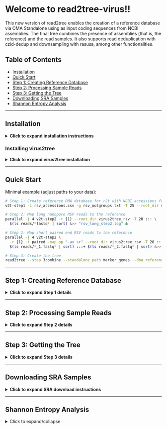 # Welcome to read2tree-virus!!

This new version of read2tree enables the creation of a reference database via OMA Standalone using as input coding sequences from NCBI assemblies. The final tree combines the presence of assemblies (that is, the reference) and the read samples. It also supports read deduplication with czid-dedup and downsampling with rasusa, among other functionalities.

## Table of Contents
- [Installation](#installation)
- [Quick Start](#quick-start)
- [Step 1: Creating Reference Database](#step-1-creating-reference-database)
- [Step 2: Processing Sample Reads](#step-2-processing-sample-reads)
- [Step 3: Getting the Tree](#step-3-getting-the-tree)
- [Downloading SRA Samples](#downloading-sra-samples)
- [Shannon Entropy Analysis](#shannon-entropy-analysis)

---

## Installation

<details>
<summary><b>Click to expand installation instructions</b></summary>

### Installation of Dependencies

This software relies on four external tools: [OMA Standalone](https://omabrowser.org/standalone/), [Rasusa](https://github.com/mbhall88/rasusa?tab=readme-ov-file#install), [czid-dedup](https://github.com/chanzuckerberg/czid-dedup?tab=readme-ov-file#installation), and [Read2Tree](https://github.com/DessimozLab/read2tree/tree/minimap2?tab=readme-ov-file#installation). It assumes all programs are in your Conda environment or `PATH`. 

Below are two general ways to install all the required dependencies. For more details, please visit the respective web pages.

### Option 1: Installation with Conda (Partial)

[Conda](https://docs.anaconda.com/miniconda/) is a package manager that allows you to install all dependencies quickly and easily.

```bash
conda create -n my_env python=3.10.8 -y 
conda activate my_env 
conda install -c bioconda rasusa read2tree sra-tools entrez-direct -y
```

**Notes:** 
* OMA standalone and czid-dedup are not available via Conda. Please follow the "Installation from source" instructions below.
* The Conda version of read2tree does not include the minimap2 branch. If you need this branch, follow the "Installation from source" instructions.

### Option 2: Installation from Source

<details>
<summary><b>OMA Standalone</b></summary>

```bash
## Download the last version, in this example is 2.6.0
wget -O oma.tgz https://omabrowser.org/standalone/OMA.2.6.0.tgz 
tar xvzf oma.tgz 
cd OMA.2.6.0

## Below choose your install path, if not OMA will be installed in /usr/local/OMA (you might need to use sudo in this case)
./install.sh /your/install/path

## After installation, make sure the bin folder of OMA is in your PATH variable. For that, edit your shell configuration file (`~/.bashrc`, `~/.zshrc`, etc.)
echo 'export PATH=$PATH:/your/install/path/OMA/bin' >> ~/.bashrc 
source ~/.bashrc
```
</details>

<details>
<summary><b>Rasusa</b></summary>

```bash
## When rasusa is downloaded it is automatically added to your PATH
curl -sSL rasusa.mbh.sh | sh
```
</details>

<details>
<summary><b>czid-dedup</b></summary>

Take into account that `czid-dedup` requires [rust/cargo](https://www.rust-lang.org/tools/install) for compilation

```bash
git clone https://github.com/chanzuckerberg/czid-dedup.git 
cd czid-dedup 
cargo build --release 

#Make sure that the release directory is in your PATH variable
echo 'export PATH=$PATH:your/install/path/czid-dedup/target/release' >> ~/.bashrc 
source ~/.bashrc
```
</details>

<details>
<summary><b>Read2Tree</b></summary>

```bash
## Create conda env
conda create -n r2t python=3.10.8 -y 
conda activate r2t

## Get required python packages
conda install -c conda-forge biopython numpy Cython ete3 lxml tqdm scipy pyparsing requests natsort pyyaml filelock -y
conda install -c bioconda dendropy pysam -y

## Install required softwares
conda install -c bioconda mafft iqtree minimap2 samtools -y

## Clone minimap2 branch of read2tree
git clone --branch minimap2 https://github.com/DessimozLab/read2tree.git 
cd read2tree 
python setup.py install
## read2tree will be placed in the default bin folder of your Conda installation
```
</details>

<details>
<summary><b>SRA Toolkit</b></summary>

```bash
wget https://ftp-trace.ncbi.nlm.nih.gov/sra/sdk/current/sratoolkit.current-ubuntu64.tar.gz 
tar -xvzf sratoolkit.current-ubuntu64.tar.gz

## Add executable to your path (using your own version, in this case is 3.2.0)
echo 'export PATH="$PATH:/your/install/path/sratoolkit.3.2.0-ubuntu64/bin"' >> ~/.bashrc 
source ~/.bashrc
```
</details>

<details>
<summary><b>Entrez Direct</b></summary>

```bash
## Get the scripts and download them in an "edirect folder" in the user's home directory
sh -c "$(wget -q https://ftp.ncbi.nlm.nih.gov/entrez/entrezdirect/install-edirect.sh -O -)"
source ~/.bashrc
```
</details>

### Verify Installation

To verify that all tools are correctly installed and available in your Conda environment or `PATH`, run the following command:

```bash
oma -h
rasusa --help
czid-dedup --help
read2tree --help
fasterq-dump --help
esearch -h
```

</details>

### Installing virus2tree

<details>
<summary><b>Click to expand virus2tree installation</b></summary>

You can set up virus2tree by cloning the repo and running the installer:

```bash
git clone https://github.com/DanielPAagustinho/virus2tree.git
cd virus2tree
./install.sh /your/install/path
```

The installation script creates symlinks to the shell entry points.
* If you omit the install path, symlinks go to /usr/local/bin (may require sudo).
* If you use a custom path, make sure it's in your PATH.

Finally, check your installation with:

```bash
which v2t-step1 && v2t-step1 --help
which v2t-step2 && v2t-step2 --help
which v2t-sra   && v2t-sra   --help
```

</details>

---

## Quick Start

Minimal example (adjust paths to your data):

```bash
# Step 1: Create reference OMA database for r2t with NCBI accessions from RSV
v2t-step1 -i rsv_accessions.csv -g rsv_outgroups.txt -T 25 --root_dir virus2tree_rsv &> rsv_long_step1.log

# Step 2: Map long nanopore RSV reads to the reference
parallel -j 4 v2t-step2 -r {1} --root_dir virus2tree_rsv -T 20 ::: \
  $(ls reads/*fastq* | sort) &>> "rsv_long_step2.log" &

# Step 2: Map short paired end RSV reads to the reference
parallel -j 4 v2t-step2 \
  -r {1} -t paired -map_op "-ax sr" --root_dir virus2tree_rsv -T 20 ::: \
  $(ls reads/*_1.fastq* | sort) :::+ $(ls reads/*_2.fastq* | sort) &>> "rsv_short_step2.log" &

# Step 3: Create the tree
read2tree --step 3combine --standalone_path marker_genes --dna_reference dna_ref.fa --output_path virus2tree_rsv/read2tree_output --tree --debug
```

---

## Step 1: Creating Reference Database

<details>
<summary><b>Click to expand Step 1 details</b></summary>

```bash
v2t-step1 -i rsv_accessions.csv -g rsv_outgroups.txt -T 25 --out_dir read2tree --temp_dir temp --debug &> def_rsv_long.log
```

To create the reference database, two key input files are required:

`-i`, `--input` (Required): A file containing the NCBI accessions to be used for reference (`rsv_accessions.csv`).

`-g`, `--outgroup` (optional but recommended): A file containing taxon(s) to be used as outgroups by OMA Standalone during orthologous group prediction (`rsv_outgroups`).  

If this file is not specified, OMA Standalone will use midpoint rooting, which is likely incorrect and will significantly affect hierarchical orthologous groups (HOGs) inferred by OMA.

### Command Parameters

| **Parameter**       | **Description** |
|--------------------|-----------------------------|
| `-i`, `--input`    | **Required.** CSV file with NCBI accessions. |
| `-g`, `--outgroup` | **Optional (recommended)** File with outgroup taxa used by OMA. |
| `--root_dir`       |Root directory where all outputs are written. **Default:** current directory|
| `--out_dir`        | read2tree step 1 output directory (relative to `--root_dir` or absolute). **Default:** `read2tree_output`. |
| `--temp_dir`       | Temporary directory. If relative, it's resolved under `--root_dir`. **Default:** `/tmp`|
| `--resume_download`       |Skip taxa already downloaded from NCBI into the `db` folder. If all taxa were already downloaded, it resumes from Step 1.4. Additionally, if the required files are already present, Step 1.4 is bypassed and the script practically resumes from the OMA Standalone run (Step 1.6). |
|`--og_min_fraction`| Keep only OGs present in at least this fraction of species (0–1). If omitted, all OGs are kept. |
| `-p, --use_mat_peptides`       | Download GBK files for each taxon's accession(s) and uses the mat_peptide features instead of CDS features if at least one mat_peptide is found. |
| `-q, --use_mat_peptides_only`       | Same as --use_mat_peptides, except that if no mat_peptide feature is found, it does not download CDS features and simply skips that taxon. |
| `-T, --threads`   | Number of threads to use for Oma Standalone and the first step of read2tree. |
| `--debug`         | Keeps temp directory with intermediate files. |
| `-h, --help`         | Show help. |

### Accession File Format

<details>
<summary><b>Click to expand file format details</b></summary>

The accession file must be a comma-separated values (CSV) text file, with the first line as the header. Each line represents a taxon/species/strain with associated accessions. The format varies depending on whether a five-letter code is included.

#### Columns:
1. **First column (required):** Taxon/species/strain name. Header: taxon (or taxa),species or strain(s).
2. **Second column (optional):** Five-letter code. Must be exactly 5 alphanumeric characters. Header: code(s). If not provided, a random five-letter code for each taxon will be generated and saved in the file five_letter_taxon.tsv
3. **Third and onward (required):** One or more accession numbers (comma-separated) to obtain coding sequences. Accepts NCBI Nucleotide database accessions and assembly identifiers (GCF_/GCA_). Header: accession(s).

Commented lines starting with # are ignored.

#### Example Input Files

##### With a five-letter code:
```plaintext
STRAINS,CODE,accessions
influenza A virus California,INCFA,GCF_001343785.1
Influenza A Hong Kong, INHKA,GCF_000851145.1
ebola virus,EBOLA,GCA_034098425.1
Measles morbillivirus,MEAMO,GCF_000854845.1
Lyssavirus rabies,RABIE,GCF_000859625.1
Mammarenavirus lassaense,MAMMA,GCF_000851705.1
```

##### Without a five-letter code:
```plaintext
taxon,accession
chikungunya virus S-27,GCA_000854045.1
SARS-COV 2,NC_045512.2
Norovirus GI,NC_044853.1
Norovirus GIV,NC_044855.1
Norovirus GII,NC_044932.1
Norovirus GIII,NC_029645.1
Norovirus GV, NC_008311.1
```

> ⚠️ **Important**: Only the alphanumeric characters in the taxon column are considered for downstream processing. Taxon names and codes must be unique; duplicates are not allowed.

</details>

### Outgroup File Format

<details>
<summary><b>Click to expand outgroup format</b></summary>

The outgroup file should contain the taxa from the accession file to be used as outgroups. It can include one or more taxa.

#### Example Outgroup File

```plaintext
influenza A virus California
Influenza A Hong Kong
```

</details>

### Output Files

<details>
<summary><b>Click to expand output files</b></summary>

| **File**                      | **Description** |
|--------------------------------|------------------------------------------------------------------|
| `db/{taxon}_cds_from_genomic.fna` | Nucleotide FASTA files for each taxon with CDS (or mature peptides if selected) retrieved from NCBI. |
| `DB/{taxon}.fa`               | Amino acid FASTA files for each taxon, prepared for running with OMA Standalone and read2tree. |
| `dna_ref.fa`                  | Reference FASTA file with all nucleotide CDS from all taxa, prepared to be used as input for read2tree. |
| `five_letter_taxon.tsv`        | Table linking taxa with five-letter codes. |
| `parameters.drw`              | Parameter file for the OMA run, modified according to the outgroup file and with the last 4 steps of OMA Standalone deactivated. |
| `Output/`                     | Folder containing the output from OMA Standalone. |
| `marker_genes/`               | Folder required by read2tree with the orthologous groups (OGs) generated by OMA Standalone (contents of `Output/OrthologousGroupsFasta`). |
| `stats/cds_count_per_accession*`                | Per-assembly CDS counts and their distribution across all downloaded assemblies: `cds_count_per_accession.tsv`, `cds_count_per_accession_frequency.tsv` and `cds_count_per_accession.png` |
| `stats/OG_genes.tsv`                | Table with all features for each CDS from the OGs identified by OMA. |
| `stats/OG_genes-unique.tsv`         | Summary table listing the OGs alongside its associated gene, protein, and the taxa in which it is found. |
|`stats/taxon_OG.tsv`| Table containing per-taxon summary: total CDS, missing protein_id, no-OG matches, and matched counts. |
|`stats/OG_taxa.tsv	`|Summary of species coverage per OG and whether it is kept (only when --og_min_fraction is used)|
| `read2tree_output`     | Named according to the `--out_dir` parameter, this folder contains the output of step 1 of read2tree. |

</details>

</details>

---

## Step 2: Processing Sample Reads

<details>
<summary><b>Click to expand Step 2 details</b></summary>

After generating the reference database of orthologous groups, we proceed to add the sample reads.

```bash
#For long nanopore reads (Default for -t, --read_type is single and for --minimap2_options is "-ax map-ont")
parallel -j 4 v2t-step2 \
  -r {1} --dedup --downsample --coverage 250 --genome_size 15kb --out_dir read2tree -T 20 ::: \
  $(ls reads/*fastq* | sort) &>> "rsv_long_step2.log" &

#For paired end illumina reads
parallel -j 4 v2t-step2 \
  -r {1} {2} -t paired --minimap2_options "-ax sr" --dedup --downsample --coverage 250 --genome_size 15kb --out_dir read2tree -T 20 ::: \
  $(ls reads/*_1.fastq* | sort) :::+ $(ls reads/*_2.fastq* | sort) &>> "rsv_short_step2.log" &
```

### Command Parameters

| **Parameter**      | **Description** |
|--------------------|--------------------------------------------------------------------------------------------------------------------------------|
| `-r, --reads`     | **Required.** Input reads file(s) in `fastq` or `fastq.gz` format. If multiple files are provided and `--read_type` is not `paired`, they will be concatenated, assuming they belong to the same sample. |
| `-t, --read_type` | Generic read type: `single` or `paired`. If `paired`, two input files are required in `--reads`. **Default:** `single`.|
|`-map_op, --minimap2_options`| Options for minimap2 when mapping read set to the reference. Click [here](docs/recommended_presets.md) for suggested values. **Default:** `-ax map-ont`|
|`--root_dir`       | Root directory that contains step 1 results; all outputs are written under it. **Default:** current directory.|
| `--out_dir`      | Path to step-1 read2tree output (relative to --root_dir or absolute). **Default:** `read2tree_output`. |
| `--temp_dir`      | Temporary directory. If relative, it's resolved under `--root_dir`. **Default:** `/tmp`. |
| `--stats_file`   | Name of the summary read statistics file. **Default:** `reads_statistics.tsv` | 
| `--dedup`        | Enables `czid-dedup` to remove duplicate reads. |
| `--dedup_l`      | Prefix length used for deduplication (requires `--dedup`). |
| `--downsample`   | Enables `rasusa` for read subsampling. It is required for all subsampling parameters |
| `--coverage`     | Minimum coverage for subsampling (integer or float: e.g., `250`, `0.1`). Requires `--genome_size`. |
| `--genome_size`  | Genome size for subsampling (integer or with a metric suffix: e.g., `15kb`, `4.1MB`). See [rasusa manual](https://github.com/mbhall88/rasusa?tab=readme-ov-file#genome-size) for more details. Requires `--coverage`. |
| `--num_bases`    | Target number of bases for subsampling (integer). Cannot to be used together with `--genome_size` and `--coverage`. |
| `--num_reads`    | Target number of reads for subsampling (integer). Cannot to be used together with `--genome_size` and `--coverage`. |
| `-T, --threads`   | Threads to use during step 2 of read2tree. **Default:** 4. |
| `--debug`        | Keeps temp directory with intermediate files. |
| `-h, --help`         | Show help. |

### Output Files

<details>
<summary><b>Click to expand output files</b></summary>

| **File**                       | **Description** |
|---------------------------------|------------------------------------------------------------------------------------------|
| `read2tree_output`       | Named according to the `--out_dir` parameter. Contains the output of step 2 of read2tree. |
| `reads_statistics.tsv`          | Summary of statistics for processed read samples, including initial state, deduplication, and downsampling. Reports the number of reads, average length, and total bases. |
| `temp/{sample}.fastq`           | Original reads. Uncompressed if initially compressed and concatenated if multiple input files were provided without `paired` option. |
| `temp/{sample}_dedup.fastq`     | Deduplicated reads. |
| `temp/{sample}_ds.fastq`        | Downsampled reads. |
| `temp/{sample}_dedup_ds.fastq`  | Deduplicated and downsampled reads. |

</details>

</details>

---

## Step 3: Getting the Tree

<details>
<summary><b>Click to expand Step 3 details</b></summary>

Finally, we run step 3 of read2tree to generate the tree in .nwk format.

```bash
read2tree --step 3combine --standalone_path marker_genes --dna_reference dna_ref.fa --output_path read2tree --tree --debug
```

</details>

---

## Downloading SRA Samples

<details>
<summary><b>Click to expand SRA download instructions</b></summary>

To easily get read samples from SRA database, we developed the script `v2t-sra`. The purpose of this script is to facilitate the download and conversion to FASTQ of SRA IDs, whether they correspond to RUN (e.g., SRR, ERR, DRR) or EXPERIMENT (e.g., SRX, ERX, DRX).

Depending on the IDs type, the script proceeds differently:

* RUN mode: The script downloads each RUN individually and converts it to FASTQ.
* EXPERIMENT mode: The script first identifies which RUNs are associated with each EXPERIMENT, and then downloads each resulting RUN.

By default, the script retrieves metadata from the SRA database using `esearch` and `efetch`, then checks column 16 of runinfo to automatically determine whether each RUN is SINGLE or PAIRED. However, if you specify `-l` or `--layout` to force one layout (SINGLE or PAIRED), the script will skip the metadata-based check and apply the specified layout to all downloaded RUNs. However, if your inputs are EXPERIMENT IDs, the script will still need to retrieve runinfo in order to map each experiment to its associated RUNs, even if a forced layout is specified.

The output consists of FASTQ files corresponding to each RUN, renamed to include the species name and, in the case of EXPERIMENTs, also the experiment accession.

### Command Parameters

| **Parameter**      | **Description** |
|--------------------|--------------------------------------------------------------------------------------------------------------------------------|
| `-i, --input`     | **Required.** Input file containing SRA IDs with one taxon per line. The format should be `<species_name>,SRA_ID1,SRA_ID2,...`. |
| `-o, --outdir` | Directory where downloaded read files will be saved. **Default:** current directory (`pwd`). |
| `-c, --chunk-size`   | Number of SRA IDs per chunk when fetching metadata using esearch and efetch. **Default:** `350`. |
| `-w, --sleep-secs`      | Number of seconds to sleep between chunked metadata requests to avoid overloading the NCBI server. **Default:** `1`. |
| `-l, --layout`   | Force sequencing layout (`SINGLE` or `PAIRED`) for all runs. When specified, skips metadata fetching. | 
|`-d, --debug`	| Keep per-species temporary directories and intermediate files. |   
| `-h, --help`        | Displays help information and exits. |

### Example Command

```bash
./v2t-sra -i sra_runs_rsv.csv --chunk-size 3 --sleep-secs 2 --outdir rsv_reads
```

> ⚠️ **Important**: You can adjust `--chunk-size` and `--sleep-secs` to avoid speed issues or overloading of the NCBI server

### Input File Format

<details>
<summary><b>Click to expand input format</b></summary>

The input file is a comma-separated values (CSV) text file. No header is required. Each line represents a taxon name (or any identifier of your choice) with one or more SRA IDs separated by commas. 

#### Columns:
1. **First column:** Species name (or any identifier). Spaces are allowed but should be avoided for simplicity. This is used for file naming and is sanitized to contain only alphanumeric characters
2. **Second column and onward:** One or more SRA IDs. All IDs in a line must be of the same type (RUN or EXPERIMENT). RUN: IDs starting with SRR, ERR, or DRR. EXPERIMENT: IDs starting with SRX, ERX, or DRX.

Commented lines starting with # are ignored.

#### Example Input File

```plaintext
SpeciesA,SRR123456,SRR123457
SpeciesB,SRR999999
# Example of a comment (this line is ignored)
SpeciesC,SRX000111
SpeciesD,ERX222333,ERX222334
```

</details>

### Output Files

<details>
<summary><b>Click to expand output files</b></summary>

At the end of processing, all generated fastq files are saved in the output directory:

For RUN mode (e.g., SRR123456 from Species A) it generates:
* `SpeciesA_SRR123456_1.fastq` and `SpeciesA_SRR123456_2.fastq` (if layout is PAIRED), or
* `SpeciesA_SRR123456.fastq` (if layout is SINGLE).

> **Note**: If the species name contains spaces (e.g., My Species), they will be deleted.

For EXPERIMENT mode (e.g., SRX000111 with RUN SRR000999 from Species A) it generates:
* `SpeciesA_SRX000111_SRR000999_1.fastq` and `SpeciesA_SRX000111_SRR000999_2.fastq` (if layout is PAIRED), or
* `SpeciesA_SRX000111_SRR000999.fastq` (if layout is SINGLE).

Also, a summary file with details about the SRA IDs downloaded is available:`{outdir}/summary_download.txt` (appends a per-species report + global totals).

At the end of execution, the script removes the directories containing the .sra and metadata files, leaving only the final FASTQ files and the summary file in the specified output directory.

</details>

</details>

---

## Shannon Entropy Analysis
<details>
<summary>Click to expand/collapse</summary>
  A modular three-script pipeline for calculating and visualizing Shannon entropy from Multiple Sequence Alignments (MSA). Works with both amino acid (AA) and nucleotide (DNA) sequences from Read2Tree output.

## Overview

This pipeline processes consensus sequences generated by [Read2Tree](https://github.com/DessimozLab/read2tree) to calculate position-wise Shannon entropy. The analysis can be performed with or without reference sequences and supports grouping by metadata variables (e.g., genotype, subgroup, time phase).

**Pipeline workflow:**
1. `msa_to_position_table.py` - Convert MSA files to position table
2. `calculate_entropy.py` - Calculate Shannon entropy per position
3. `plot_entropy.R` - Generate publication-ready visualizations

---

## Input Files

### Required Files

#### 1. MSA Files (Read2Tree Output)
- **Location**: `MSA/[virus]/AA/` or `MSA/[virus]/DNA/`
- **Format**: Phylip format (relaxed)
- **Naming**: `OG1.fa`, `OG2.fa`, ..., `OG10.fa`
- **Source**: Consensus sequences generated by Read2Tree for each ortholog group

**Example MSA file format:**
```
 1232 634
s0252               ---SPITATV TKTRGIPSAI VCCLTGRDKY PHRGHCYILT SLTKTFMGTV
s0005               ---APITAYS QQTRGLLGCI ITSLTGRDKN QVEGEVQIVS TATQTFLATC
HepC_SRR1170677_1   ---APITAYS QQTRGLLGCI ITSLTGRDKN QVEGEVQVVS TATQSFLATC
```

**Note on sample labels:**
- Reference samples typically start with `s0` (e.g., `s0252`)
- Read samples typically start with virus prefix (e.g., `HepC_SRR1170677_1`)
- Read2Tree adds `_R1` or `_R2` suffixes (automatically cleaned by scripts)

#### 2. OG Mapping Table
- **File**: `hepc_ogs.csv` (or similar for your virus)
- **Format**: CSV with columns `OG,peptide` (or `OG,gene`)
- **Source**: Manual curation based on Read2Tree's `OG_genes.tsv`

**Example content:**
```csv
OG,peptide
OG1,NS3
OG2,NS4A
OG3,NS5B
OG4,NS5A
OG5,E2
```

**How to create:**
1. Read2Tree generates `OG_genes.tsv` during analysis
2. Manually curate to assign biological names to each OG
3. Save as CSV with `OG` and `peptide`/`gene` columns

### Optional Files

#### 3. Metadata Table (for grouping/filtering)
- **Format**: CSV with `sample_id` column
- **Purpose**: Filter samples or group entropy calculations

**Example:**
```csv
sample_id,genotype,collection_year,location
HepC_SRR1170677,GT1,2011,USA
HepC_SRR5122806,GT4,2009,Netherlands
s0252,GT7,2014,Reference
```

---

## Installation

### Requirements

**Python (≥3.7):**
```bash
pip install biopython pandas numpy
```

**R (≥4.0):**
- Run scripts once - they will prompt to install missing packages (`tidyverse`, `RColorBrewer`)
- Or install manually in R:
```r
install.packages(c("tidyverse", "RColorBrewer"))
```

---

## Usage

### Script 1: Convert MSA to Position Table

**Purpose:** Parse MSA files and create a long-format position table.

#### Basic Usage (Include All Samples)

**Amino acids:**
```bash
python msa_to_position_table.py \
    --msa_dir MSA/hepc/AA \
    --og_table hepc_ogs.csv \
    --output hepc_aa_positions.csv \
    --seq_type AA
```

**DNA:**
```bash
python msa_to_position_table.py \
    --msa_dir MSA/hepc/DNA \
    --og_table hepc_ogs.csv \
    --output hepc_dna_positions.csv \
    --seq_type DNA
```

#### Exclude Reference Sequences

To exclude reference strains (samples starting with `s0`):

```bash
python msa_to_position_table.py \
    --msa_dir MSA/hepc/AA \
    --og_table hepc_ogs.csv \
    --output hepc_aa_no_refs.csv \
    --seq_type AA \
    --exclude_pattern s0
```

#### Filter by Metadata

Process only samples from a specific genotype:

```bash
python msa_to_position_table.py \
    --msa_dir MSA/hepc/AA \
    --og_table hepc_ogs.csv \
    --output hepc_aa_gt1_only.csv \
    --seq_type AA \
    --metadata metadata.csv \
    --filter_column genotype \
    --filter_value GT1
```

#### All Options

```bash
python msa_to_position_table.py \
    --msa_dir MSA/hepc/AA          # Directory with OG*.fa files
    --og_table hepc_ogs.csv         # OG to gene mapping
    --output positions.csv          # Output file
    --seq_type AA                   # AA or DNA
    --exclude_pattern s0            # Pattern to exclude (optional)
    --include_all                   # Override exclusion (optional)
    --metadata metadata.csv         # Metadata for filtering (optional)
    --filter_column genotype        # Column to filter (optional)
    --filter_value GT1              # Value to keep (optional)
```

**Output:** CSV with columns:
- `sample_id` - Sample identifier
- `position` - Position in alignment (1-indexed)
- `character` - Amino acid or nucleotide at this position
- `og` - Ortholog group (e.g., OG1)
- `gene` - Gene/protein name (e.g., NS3)
- `seq_type` - AA or DNA

---

### Script 2: Calculate Shannon Entropy

**Purpose:** Calculate Shannon entropy for each position.

#### Basic Usage (No Grouping)

```bash
python calculate_entropy.py \
    --input hepc_aa_positions.csv \
    --output hepc_aa_entropy.csv
```

#### Group by Genotype

Calculate separate entropy values for each genotype:

```bash
python calculate_entropy.py \
    --input hepc_aa_positions.csv \
    --output hepc_aa_entropy_by_genotype.csv \
    --metadata metadata.csv \
    --group_by genotype
```

#### Group by Multiple Variables

For example, subgroup and time phase (useful for RSV):

```bash
python calculate_entropy.py \
    --input rsv_aa_positions.csv \
    --output rsv_entropy_by_subgroup_phase.csv \
    --metadata metadata.csv \
    --group_by subgroup time_phase
```

#### Advanced Options

```bash
python calculate_entropy.py \
    --input positions.csv \
    --output entropy.csv \
    --metadata metadata.csv          # Metadata for grouping
    --group_by genotype              # Group by column(s)
    --min_samples 10                 # Min samples per position (default: 5)
    --exclude_gaps                   # Exclude gaps from calculation
```

**Output:** CSV with columns:
- `gene` - Gene/protein name
- `og` - Ortholog group
- `position` - Position in alignment
- `seq_type` - AA or DNA
- `entropy` - Shannon entropy (bits)
- `n_samples` - Number of samples at this position
- `n_unique_chars` - Number of unique characters
- `gap_percent` - Percentage of gaps
- `most_common_char` - Most frequent character
- Plus any grouping columns if specified

---

### Script 3: Plot Entropy

**Purpose:** Generate publication-ready entropy plots.

#### Basic Usage

```bash
Rscript plot_entropy.R hepc_aa_entropy.csv plots/entropy
```

With explicit sequence type:
```bash
Rscript plot_entropy.R hepc_aa_entropy.csv plots/entropy AA
```

#### Output Files

The script generates:
1. **`entropy_all_genes.png`** - Combined faceted plot showing all genes
2. **`entropy_[gene].png`** - Individual plot for each gene (e.g., `entropy_NS3.png`)

**Plot features:**
- Auto-detects grouping variables (genotype, subgroup, time_phase)
- Colors lines by group if grouping detected
- Separate facets for each gene in combined plot
- High-resolution (300 dpi) PNG files

---

## Complete Workflow Examples

### Example 1: HepC Analysis (AA, No References)

```bash
# Step 1: Create position table (exclude references)
python msa_to_position_table.py \
    --msa_dir MSA/hepc/AA \
    --og_table hepc_ogs.csv \
    --output hepc_aa_positions_no_refs.csv \
    --seq_type AA \
    --exclude_pattern s0

# Step 2: Calculate entropy
python calculate_entropy.py \
    --input hepc_aa_positions_no_refs.csv \
    --output hepc_aa_entropy.csv

# Step 3: Plot
Rscript plot_entropy.R hepc_aa_entropy.csv plots/hepc_entropy AA
```

### Example 2: HepC by Genotype (DNA, With References)

```bash
# Step 1: Create position table (include all samples)
python msa_to_position_table.py \
    --msa_dir MSA/hepc/DNA \
    --og_table hepc_ogs.csv \
    --output hepc_dna_positions_all.csv \
    --seq_type DNA

# Step 2: Calculate entropy grouped by genotype
python calculate_entropy.py \
    --input hepc_dna_positions_all.csv \
    --output hepc_dna_entropy_by_genotype.csv \
    --metadata metadata.csv \
    --group_by genotype

# Step 3: Plot (will show separate lines per genotype)
Rscript plot_entropy.R hepc_dna_entropy_by_genotype.csv plots/hepc_dna_by_gt DNA
```

### Example 3: RSV Analysis (AA, By Subgroup and Phase)

```bash
# Step 1: Position table (no references)
python msa_to_position_table.py \
    --msa_dir MSA/rsv/AA \
    --og_table rsv_ogs.csv \
    --output rsv_aa_positions.csv \
    --seq_type AA \
    --exclude_pattern s0

# Step 2: Entropy by subgroup and time phase
python calculate_entropy.py \
    --input rsv_aa_positions.csv \
    --output rsv_entropy_by_subgroup_phase.csv \
    --metadata rsv_metadata.csv \
    --group_by subgroup time_phase

# Step 3: Plot
Rscript plot_entropy.R rsv_entropy_by_subgroup_phase.csv plots/rsv_entropy AA
```

---

## Understanding Shannon Entropy

**Shannon entropy** measures the uncertainty or variability at each position in an alignment:

- **0 bits**: All samples have the same character (conserved position)
- **1 bit**: Two characters equally distributed (50/50)
- **2 bits**: Four characters equally distributed (25/25/25/25)
- **Higher values**: More variability

**For amino acids:** Maximum entropy = log₂(20) ≈ 4.32 bits
**For DNA:** Maximum entropy = log₂(4) = 2 bits

---

## Customization

### Adding Domain Annotations (Advanced)

For genes with known functional domains (like RSV's G protein), you can modify `plot_entropy.R` to add domain shading:

```r
# Create domain dataframe
g_domains <- data.frame(
  aa_start = c(66, 164, 183),
  aa_stop = c(163, 182, 237),
  domain = c("Mucin-like", "Central conserved", "Hinge")
)

# Pass to plotting function
plot_entropy_per_gene(entropy_df, "G", "plots/G_protein.png", 
                      domain_df = g_domains)
```

---

## Troubleshooting

### Common Issues

**Issue:** "No package called 'tidyverse'"
```bash
# Solution: Install packages in command-line R
Rscript -e "install.packages(c('tidyverse', 'RColorBrewer'), repos='https://cran.rstudio.com/')"
```

**Issue:** "object 'entropy' not found" when plotting
- **Cause:** Trying to plot position table instead of entropy table
- **Solution:** Run `calculate_entropy.py` first (Step 2)

**Issue:** No data extracted from MSA files
- **Check:** MSA files are in correct format (Phylip relaxed)
- **Check:** OG names in files match those in `hepc_ogs.csv`

**Issue:** All samples excluded by filter
- **Check:** Pattern in `--exclude_pattern` matches your reference IDs
- **Try:** Run without `--exclude_pattern` to see all sample IDs

---

## Output Interpretation

### Position Table Example
```csv
sample_id,position,character,og,gene,seq_type
HepC_SRR1170677,1,-,OG1,NS3,AA
HepC_SRR1170677,2,-,OG1,NS3,AA
HepC_SRR1170677,3,-,OG1,NS3,AA
HepC_SRR1170677,4,A,OG1,NS3,AA
```

### Entropy Table Example
```csv
gene,og,position,seq_type,entropy,n_samples,n_unique_chars,gap_percent,most_common_char
NS3,OG1,1,AA,0.000,1200,1,100.0,-
NS3,OG1,4,AA,0.245,1200,3,0.0,A
NS3,OG1,5,AA,1.891,1200,8,0.0,P
```

---

## Citation

If you use these scripts, please cite:

- **Read2Tree**: Dylus et al. (2024) "Inference of phylogenetic trees directly from raw sequencing reads using Read2Tree" *Nature Biotechnology*
- Your study where you applied this pipeline

---

## License

MIT License - Feel free to use and modify for your research.

---

## Support

For issues or questions:
1. Check this README thoroughly
2. Verify input file formats match examples
3. Test with a small subset of data first
4. Open an issue on GitHub with error messages and example data

---
</details>


